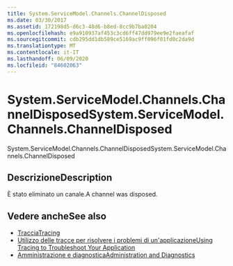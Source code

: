 ```yaml
---
title: System.ServiceModel.Channels.ChannelDisposed
ms.date: 03/30/2017
ms.assetid: 172198d5-d6c3-48d6-b8ed-8cc9b7ba0204
ms.openlocfilehash: e9a910937af453c3cd6ff47dd979ee9e2faeafaf
ms.sourcegitcommit: cdb295dd1db589ce5169ac9ff096f01fd0c2da9d
ms.translationtype: MT
ms.contentlocale: it-IT
ms.lasthandoff: 06/09/2020
ms.locfileid: "84602063"
---
```

# <a name="systemservicemodelchannelschanneldisposed"></a><span data-ttu-id="9c9ec-102">System.ServiceModel.Channels.ChannelDisposed</span><span class="sxs-lookup"><span data-stu-id="9c9ec-102">System.ServiceModel.Channels.ChannelDisposed</span></span>
<span data-ttu-id="9c9ec-103">System.ServiceModel.Channels.ChannelDisposed</span><span class="sxs-lookup"><span data-stu-id="9c9ec-103">System.ServiceModel.Channels.ChannelDisposed</span></span>  
  
## <a name="description"></a><span data-ttu-id="9c9ec-104">Descrizione</span><span class="sxs-lookup"><span data-stu-id="9c9ec-104">Description</span></span>  
 <span data-ttu-id="9c9ec-105">È stato eliminato un canale.</span><span class="sxs-lookup"><span data-stu-id="9c9ec-105">A channel was disposed.</span></span>  
  
## <a name="see-also"></a><span data-ttu-id="9c9ec-106">Vedere anche</span><span class="sxs-lookup"><span data-stu-id="9c9ec-106">See also</span></span>

- [<span data-ttu-id="9c9ec-107">Traccia</span><span class="sxs-lookup"><span data-stu-id="9c9ec-107">Tracing</span></span>](index.md)
- [<span data-ttu-id="9c9ec-108">Utilizzo delle tracce per risolvere i problemi di un'applicazione</span><span class="sxs-lookup"><span data-stu-id="9c9ec-108">Using Tracing to Troubleshoot Your Application</span></span>](using-tracing-to-troubleshoot-your-application.md)
- [<span data-ttu-id="9c9ec-109">Amministrazione e diagnostica</span><span class="sxs-lookup"><span data-stu-id="9c9ec-109">Administration and Diagnostics</span></span>](../index.md)
